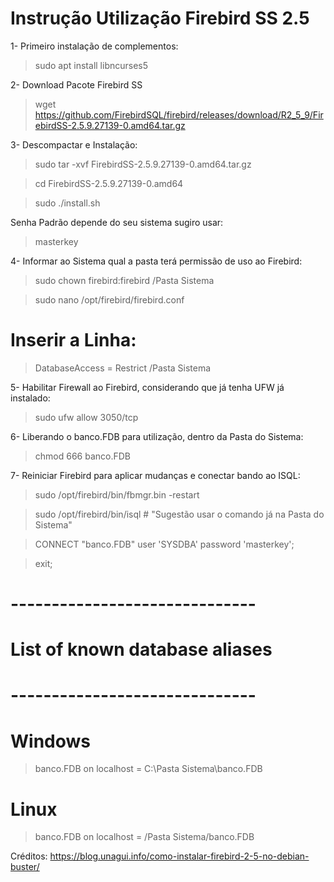 # Instrução Utilização Firebird SS 2.5

1- Primeiro instalação de complementos:

> sudo apt install libncurses5

2- Download Pacote Firebird SS

> wget https://github.com/FirebirdSQL/firebird/releases/download/R2_5_9/FirebirdSS-2.5.9.27139-0.amd64.tar.gz

3- Descompactar e Instalação:

> sudo tar -xvf FirebirdSS-2.5.9.27139-0.amd64.tar.gz

> cd FirebirdSS-2.5.9.27139-0.amd64

> sudo ./install.sh

Senha Padrão depende do seu sistema sugiro usar:
>masterkey

4- Informar ao Sistema qual a pasta terá permissão de uso ao Firebird:

> sudo chown firebird:firebird /Pasta Sistema

> sudo nano /opt/firebird/firebird.conf

# Inserir a Linha:
> DatabaseAccess = Restrict /Pasta Sistema

5- Habilitar Firewall ao Firebird, considerando que já tenha UFW já instalado:

> sudo ufw allow 3050/tcp

6- Liberando o banco.FDB para utilização, dentro da Pasta do Sistema:

> chmod 666 banco.FDB

7- Reiniciar Firebird para aplicar mudanças e conectar bando ao ISQL:

> sudo /opt/firebird/bin/fbmgr.bin -restart

> sudo /opt/firebird/bin/isql # "Sugestão usar o comando já na Pasta do Sistema"

> CONNECT "banco.FDB" user 'SYSDBA' password 'masterkey';

> exit;

# ------------------------------
# List of known database aliases
# ------------------------------
# Windows

> banco.FDB on localhost = C:\Pasta Sistema\banco.FDB

# Linux

> banco.FDB on localhost = /Pasta Sistema/banco.FDB

Créditos: https://blog.unagui.info/como-instalar-firebird-2-5-no-debian-buster/
